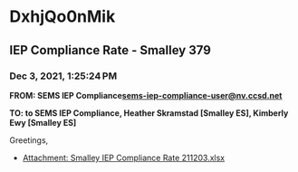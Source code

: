 # DxhjQo0nMik
## IEP Compliance Rate - Smalley 379
### Dec 3, 2021, 1:25:24 PM
**FROM: SEMS IEP Compliance<sems-iep-compliance-user@nv.ccsd.net>**

**TO: to SEMS IEP Compliance, Heather Skramstad [Smalley ES], Kimberly Ewy [Smalley ES]**


Greetings,  





* [Attachment: Smalley IEP Compliance Rate 211203.xlsx](DxhjQo0nMik-attachment-1.xlsx)
